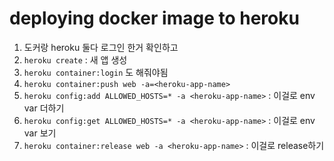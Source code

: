 # deploying docker image to heroku
1. 도커랑 heroku 둘다 로그인 한거 확인하고
2. `heroku create` : 새 앱 생성
3. `heroku container:login` 도 해줘야됨
4. `heroku container:push web -a=<heroku-app-name>`
5. `heroku config:add ALLOWED_HOSTS=* -a <heroku-app-name>` : 이걸로 env var 더하기
6. `heroku config:get ALLOWED_HOSTS=* -a <heroku-app-name>` : 이걸로 env var 보기
7. `heroku container:release web -a <heroku-app-name>` : 이걸로 release하기